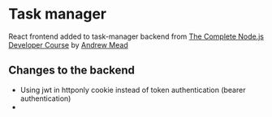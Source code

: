 # Task manager

React frontend added to task-manager backend from
[The Complete Node.js Developer Course](https://github.com/andrewjmead/node-course-v3-code/tree/master/task-manager) by [Andrew Mead](https://twitter.com/andrew_j_mead)

## Changes to the backend
- Using jwt in httponly cookie instead of token authentication (bearer authentication)
- 